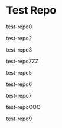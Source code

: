 # Test Repo

test-repo0

test-repo2

test-repo3

test-repoZZZ

test-repo5

test-repo6

test-repo7

test-repoOOO

test-repo9

